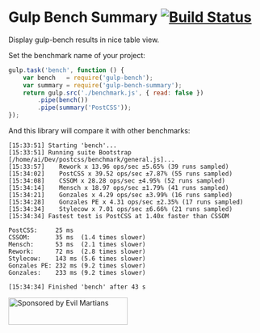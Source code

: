# Gulp Bench Summary [![Build Status](https://travis-ci.org/ai/gulp-bench-summary.svg)](https://travis-ci.org/ai/gulp-bench-summary)

Display gulp-bench results in nice table view.

Set the benchmark name of your project:

```js
gulp.task('bench', function () {
    var bench   = require('gulp-bench');
    var summary = require('gulp-bench-summary');
    return gulp.src('./benchmark.js', { read: false })
        .pipe(bench())
        .pipe(summary('PostCSS'));
});
```

And this library will compare it with other benchmarks:

```
[15:33:51] Starting 'bench'...
[15:33:51] Running suite Bootstrap [/home/ai/Dev/postcss/benchmark/general.js]...
[15:33:57]    Rework x 13.96 ops/sec ±5.65% (39 runs sampled)
[15:34:02]    PostCSS x 39.52 ops/sec ±7.87% (55 runs sampled)
[15:34:08]    CSSOM x 28.28 ops/sec ±4.95% (52 runs sampled)
[15:34:14]    Mensch x 18.97 ops/sec ±1.79% (41 runs sampled)
[15:34:21]    Gonzales x 4.29 ops/sec ±3.99% (16 runs sampled)
[15:34:28]    Gonzales PE x 4.31 ops/sec ±2.35% (17 runs sampled)
[15:34:34]    Stylecow x 7.01 ops/sec ±6.66% (21 runs sampled)
[15:34:34] Fastest test is PostCSS at 1.40x faster than CSSOM

PostCSS:     25 ms
CSSOM:       35 ms  (1.4 times slower)
Mensch:      53 ms  (2.1 times slower)
Rework:      72 ms  (2.8 times slower)
Stylecow:    143 ms (5.6 times slower)
Gonzales PE: 232 ms (9.2 times slower)
Gonzales:    233 ms (9.2 times slower)

[15:34:34] Finished 'bench' after 43 s
```

<a href="https://evilmartians.com/?utm_source=gulp-bench-summary">
<img src="https://evilmartians.com/badges/sponsored-by-evil-martians.svg" alt="Sponsored by Evil Martians" width="236" height="54">
</a>
